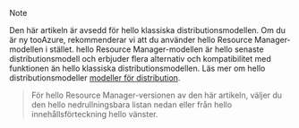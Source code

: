 > [!NOTE]
> Den här artikeln är avsedd för hello klassiska distributionsmodellen. Om du är ny tooAzure, rekommenderar vi att du använder hello Resource Manager-modellen i stället. hello Resource Manager-modellen är hello senaste distributionsmodell och erbjuder flera alternativ och kompatibilitet med funktionen än hello klassiska distributionsmodellen. Läs mer om hello distributionsmodeller [modeller för distribution](../articles/resource-manager-deployment-model.md).

> För hello Resource Manager-versionen av den här artikeln, väljer du den hello nedrullningsbara listan nedan eller från hello innehållsförteckning hello vänster.
>
>
